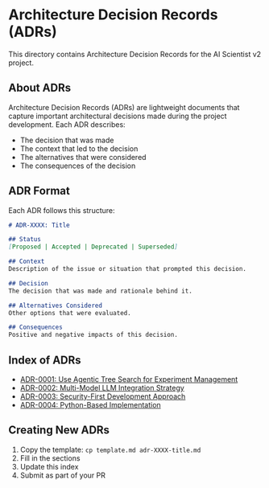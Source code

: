 # Architecture Decision Records (ADRs)

This directory contains Architecture Decision Records for the AI Scientist v2 project.

## About ADRs

Architecture Decision Records (ADRs) are lightweight documents that capture important architectural decisions made during the project development. Each ADR describes:

- The decision that was made
- The context that led to the decision
- The alternatives that were considered
- The consequences of the decision

## ADR Format

Each ADR follows this structure:

```markdown
# ADR-XXXX: Title

## Status
[Proposed | Accepted | Deprecated | Superseded]

## Context
Description of the issue or situation that prompted this decision.

## Decision
The decision that was made and rationale behind it.

## Alternatives Considered
Other options that were evaluated.

## Consequences
Positive and negative impacts of this decision.
```

## Index of ADRs

- [ADR-0001: Use Agentic Tree Search for Experiment Management](001-agentic-tree-search.md)
- [ADR-0002: Multi-Model LLM Integration Strategy](002-multi-model-llm.md)
- [ADR-0003: Security-First Development Approach](003-security-first.md)
- [ADR-0004: Python-Based Implementation](004-python-implementation.md)

## Creating New ADRs

1. Copy the template: `cp template.md adr-XXXX-title.md`
2. Fill in the sections
3. Update this index
4. Submit as part of your PR